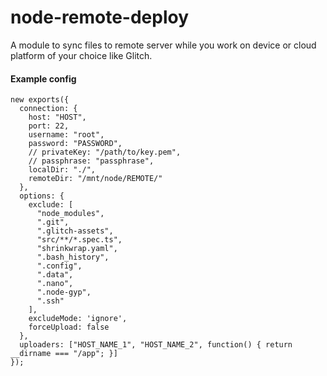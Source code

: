 # node-remote-deploy

A module to sync files to remote server while you work on device or cloud platform of your choice like Glitch.

#### Example config

```
new exports({
  connection: {
    host: "HOST",
    port: 22,
    username: "root",
    password: "PASSWORD",
    // privateKey: "/path/to/key.pem",
    // passphrase: "passphrase",
    localDir: "./",
    remoteDir: "/mnt/node/REMOTE/"
  },
  options: {
    exclude: [
      "node_modules",
      ".git",
      ".glitch-assets",
      "src/**/*.spec.ts",
      "shrinkwrap.yaml",
      ".bash_history",
      ".config",
      ".data",
      ".nano",
      ".node-gyp",
      ".ssh"
    ],
    excludeMode: 'ignore',
    forceUpload: false
  },
  uploaders: ["HOST_NAME_1", "HOST_NAME_2", function() { return __dirname === "/app"; }]
});
```
